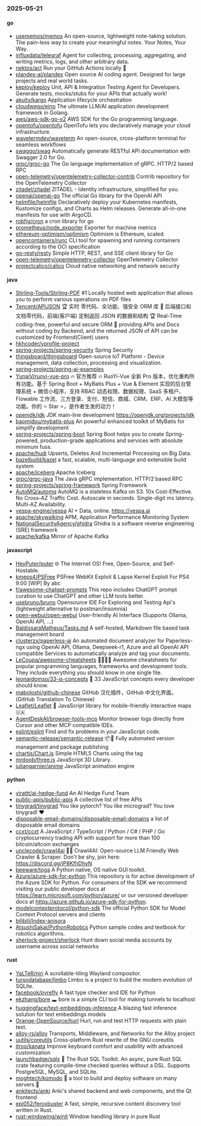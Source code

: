 ### 2025-05-21

#### go
* [usememos/memos](https://github.com/usememos/memos) An open-source, lightweight note-taking solution. The pain-less way to create your meaningful notes. Your Notes, Your Way.
* [influxdata/telegraf](https://github.com/influxdata/telegraf) Agent for collecting, processing, aggregating, and writing metrics, logs, and other arbitrary data.
* [nektos/act](https://github.com/nektos/act) Run your GitHub Actions locally 🚀
* [plandex-ai/plandex](https://github.com/plandex-ai/plandex) Open source AI coding agent. Designed for large projects and real world tasks.
* [keploy/keploy](https://github.com/keploy/keploy) Unit, API & Integration Testing Agent for Developers. Generate tests, mocks/stubs for your APIs that actually work!
* [akuity/kargo](https://github.com/akuity/kargo) Application lifecycle orchestration
* [cloudwego/eino](https://github.com/cloudwego/eino) The ultimate LLM/AI application development framework in Golang.
* [aws/aws-sdk-go-v2](https://github.com/aws/aws-sdk-go-v2) AWS SDK for the Go programming language.
* [opentofu/opentofu](https://github.com/opentofu/opentofu) OpenTofu lets you declaratively manage your cloud infrastructure.
* [wavetermdev/waveterm](https://github.com/wavetermdev/waveterm) An open-source, cross-platform terminal for seamless workflows
* [swaggo/swag](https://github.com/swaggo/swag) Automatically generate RESTful API documentation with Swagger 2.0 for Go.
* [grpc/grpc-go](https://github.com/grpc/grpc-go) The Go language implementation of gRPC. HTTP/2 based RPC
* [open-telemetry/opentelemetry-collector-contrib](https://github.com/open-telemetry/opentelemetry-collector-contrib) Contrib repository for the OpenTelemetry Collector
* [zitadel/zitadel](https://github.com/zitadel/zitadel) ZITADEL - Identity infrastructure, simplified for you.
* [openai/openai-go](https://github.com/openai/openai-go) The official Go library for the OpenAI API
* [helmfile/helmfile](https://github.com/helmfile/helmfile) Declaratively deploy your Kubernetes manifests, Kustomize configs, and Charts as Helm releases. Generate all-in-one manifests for use with ArgoCD.
* [robfig/cron](https://github.com/robfig/cron) a cron library for go
* [prometheus/node_exporter](https://github.com/prometheus/node_exporter) Exporter for machine metrics
* [ethereum-optimism/optimism](https://github.com/ethereum-optimism/optimism) Optimism is Ethereum, scaled.
* [opencontainers/runc](https://github.com/opencontainers/runc) CLI tool for spawning and running containers according to the OCI specification
* [go-resty/resty](https://github.com/go-resty/resty) Simple HTTP, REST, and SSE client library for Go
* [open-telemetry/opentelemetry-collector](https://github.com/open-telemetry/opentelemetry-collector) OpenTelemetry Collector
* [projectcalico/calico](https://github.com/projectcalico/calico) Cloud native networking and network security

#### java
* [Stirling-Tools/Stirling-PDF](https://github.com/Stirling-Tools/Stirling-PDF) #1 Locally hosted web application that allows you to perform various operations on PDF files
* [Tencent/APIJSON](https://github.com/Tencent/APIJSON) 🏆 实时 零代码、全功能、强安全 ORM 库 🚀 后端接口和文档零代码，前端(客户端) 定制返回 JSON 的数据和结构 🏆 Real-Time coding-free, powerful and secure ORM 🚀 providing APIs and Docs without coding by Backend, and the returned JSON of API can be customized by Frontend(Client) users
* [hkhcoder/vprofile-project](https://github.com/hkhcoder/vprofile-project)
* [spring-projects/spring-security](https://github.com/spring-projects/spring-security) Spring Security
* [thingsboard/thingsboard](https://github.com/thingsboard/thingsboard) Open-source IoT Platform - Device management, data collection, processing and visualization.
* [spring-projects/spring-ai-examples](https://github.com/spring-projects/spring-ai-examples)
* [YunaiV/ruoyi-vue-pro](https://github.com/YunaiV/ruoyi-vue-pro) 🔥 官方推荐 🔥 RuoYi-Vue 全新 Pro 版本，优化重构所有功能。基于 Spring Boot + MyBatis Plus + Vue & Element 实现的后台管理系统 + 微信小程序，支持 RBAC 动态权限、数据权限、SaaS 多租户、Flowable 工作流、三方登录、支付、短信、商城、CRM、ERP、AI 大模型等功能。你的 ⭐️ Star ⭐️，是作者生发的动力！
* [openjdk/jdk](https://github.com/openjdk/jdk) JDK main-line development https://openjdk.org/projects/jdk
* [baomidou/mybatis-plus](https://github.com/baomidou/mybatis-plus) An powerful enhanced toolkit of MyBatis for simplify development
* [spring-projects/spring-boot](https://github.com/spring-projects/spring-boot) Spring Boot helps you to create Spring-powered, production-grade applications and services with absolute minimum fuss.
* [apache/hudi](https://github.com/apache/hudi) Upserts, Deletes And Incremental Processing on Big Data.
* [bazelbuild/bazel](https://github.com/bazelbuild/bazel) a fast, scalable, multi-language and extensible build system
* [apache/iceberg](https://github.com/apache/iceberg) Apache Iceberg
* [grpc/grpc-java](https://github.com/grpc/grpc-java) The Java gRPC implementation. HTTP/2 based RPC
* [spring-projects/spring-framework](https://github.com/spring-projects/spring-framework) Spring Framework
* [AutoMQ/automq](https://github.com/AutoMQ/automq) AutoMQ is a stateless Kafka on S3. 10x Cost-Effective. No Cross-AZ Traffic Cost. Autoscale in seconds. Single-digit ms latency. Multi-AZ Availability.
* [vespa-engine/vespa](https://github.com/vespa-engine/vespa) AI + Data, online. https://vespa.ai
* [apache/skywalking](https://github.com/apache/skywalking) APM, Application Performance Monitoring System
* [NationalSecurityAgency/ghidra](https://github.com/NationalSecurityAgency/ghidra) Ghidra is a software reverse engineering (SRE) framework
* [apache/kafka](https://github.com/apache/kafka) Mirror of Apache Kafka

#### javascript
* [HeyPuter/puter](https://github.com/HeyPuter/puter) 🌐 The Internet OS! Free, Open-Source, and Self-Hostable.
* [kmeps4/PSFree](https://github.com/kmeps4/PSFree) PSFree WebKit Exploit & Lapse Kernel Exploit For PS4 9.00 [WIP] By abc
* [f/awesome-chatgpt-prompts](https://github.com/f/awesome-chatgpt-prompts) This repo includes ChatGPT prompt curation to use ChatGPT and other LLM tools better.
* [usebruno/bruno](https://github.com/usebruno/bruno) Opensource IDE For Exploring and Testing Api's (lightweight alternative to postman/insomnia)
* [open-webui/open-webui](https://github.com/open-webui/open-webui) User-friendly AI Interface (Supports Ollama, OpenAI API, ...)
* [BaldissaraMatheus/Tasks.md](https://github.com/BaldissaraMatheus/Tasks.md) A self-hosted, Markdown file based task management board
* [clusterzx/paperless-ai](https://github.com/clusterzx/paperless-ai) An automated document analyzer for Paperless-ngx using OpenAI API, Ollama, Deepseek-r1, Azure and all OpenAI API compatible Services to automatically analyze and tag your documents.
* [LeCoupa/awesome-cheatsheets](https://github.com/LeCoupa/awesome-cheatsheets) 👩‍💻👨‍💻 Awesome cheatsheets for popular programming languages, frameworks and development tools. They include everything you should know in one single file.
* [leonardomso/33-js-concepts](https://github.com/leonardomso/33-js-concepts) 📜 33 JavaScript concepts every developer should know.
* [maboloshi/github-chinese](https://github.com/maboloshi/github-chinese) GitHub 汉化插件，GitHub 中文化界面。 (GitHub Translation To Chinese)
* [Leaflet/Leaflet](https://github.com/Leaflet/Leaflet) 🍃 JavaScript library for mobile-friendly interactive maps 🇺🇦
* [AgentDeskAI/browser-tools-mcp](https://github.com/AgentDeskAI/browser-tools-mcp) Monitor browser logs directly from Cursor and other MCP compatible IDEs.
* [eslint/eslint](https://github.com/eslint/eslint) Find and fix problems in your JavaScript code.
* [semantic-release/semantic-release](https://github.com/semantic-release/semantic-release) 📦🚀 Fully automated version management and package publishing
* [chartjs/Chart.js](https://github.com/chartjs/Chart.js) Simple HTML5 Charts using the <canvas> tag
* [mrdoob/three.js](https://github.com/mrdoob/three.js) JavaScript 3D Library.
* [juliangarnier/anime](https://github.com/juliangarnier/anime) JavaScript animation engine

#### python
* [virattt/ai-hedge-fund](https://github.com/virattt/ai-hedge-fund) An AI Hedge Fund Team
* [public-apis/public-apis](https://github.com/public-apis/public-apis) A collective list of free APIs
* [tinygrad/tinygrad](https://github.com/tinygrad/tinygrad) You like pytorch? You like micrograd? You love tinygrad! ❤️
* [disposable-email-domains/disposable-email-domains](https://github.com/disposable-email-domains/disposable-email-domains) a list of disposable email domains
* [ccxt/ccxt](https://github.com/ccxt/ccxt) A JavaScript / TypeScript / Python / C# / PHP / Go cryptocurrency trading API with support for more than 100 bitcoin/altcoin exchanges
* [unclecode/crawl4ai](https://github.com/unclecode/crawl4ai) 🚀🤖 Crawl4AI: Open-source LLM Friendly Web Crawler & Scraper. Don't be shy, join here: https://discord.gg/jP8KfhDhyN
* [beeware/toga](https://github.com/beeware/toga) A Python native, OS native GUI toolkit.
* [Azure/azure-sdk-for-python](https://github.com/Azure/azure-sdk-for-python) This repository is for active development of the Azure SDK for Python. For consumers of the SDK we recommend visiting our public developer docs at https://learn.microsoft.com/python/azure/ or our versioned developer docs at https://azure.github.io/azure-sdk-for-python.
* [modelcontextprotocol/python-sdk](https://github.com/modelcontextprotocol/python-sdk) The official Python SDK for Model Context Protocol servers and clients
* [bilibili/Index-anisora](https://github.com/bilibili/Index-anisora)
* [AtsushiSakai/PythonRobotics](https://github.com/AtsushiSakai/PythonRobotics) Python sample codes and textbook for robotics algorithms.
* [sherlock-project/sherlock](https://github.com/sherlock-project/sherlock) Hunt down social media accounts by username across social networks

#### rust
* [YaLTeR/niri](https://github.com/YaLTeR/niri) A scrollable-tiling Wayland compositor.
* [tursodatabase/limbo](https://github.com/tursodatabase/limbo) Limbo is a project to build the modern evolution of SQLite.
* [facebook/pyrefly](https://github.com/facebook/pyrefly) A fast type checker and IDE for Python
* [ekzhang/bore](https://github.com/ekzhang/bore) 🕳 bore is a simple CLI tool for making tunnels to localhost
* [huggingface/text-embeddings-inference](https://github.com/huggingface/text-embeddings-inference) A blazing fast inference solution for text embeddings models
* [Orange-OpenSource/hurl](https://github.com/Orange-OpenSource/hurl) Hurl, run and test HTTP requests with plain text.
* [alloy-rs/alloy](https://github.com/alloy-rs/alloy) Transports, Middleware, and Networks for the Alloy project
* [uutils/coreutils](https://github.com/uutils/coreutils) Cross-platform Rust rewrite of the GNU coreutils
* [jtroo/kanata](https://github.com/jtroo/kanata) Improve keyboard comfort and usability with advanced customization
* [launchbadge/sqlx](https://github.com/launchbadge/sqlx) 🧰 The Rust SQL Toolkit. An async, pure Rust SQL crate featuring compile-time checked queries without a DSL. Supports PostgreSQL, MySQL, and SQLite.
* [moghtech/komodo](https://github.com/moghtech/komodo) 🦎 a tool to build and deploy software on many servers 🦎
* [ankitects/anki](https://github.com/ankitects/anki) Anki's shared backend and web components, and the Qt frontend
* [epi052/feroxbuster](https://github.com/epi052/feroxbuster) A fast, simple, recursive content discovery tool written in Rust.
* [rust-windowing/winit](https://github.com/rust-windowing/winit) Window handling library in pure Rust
